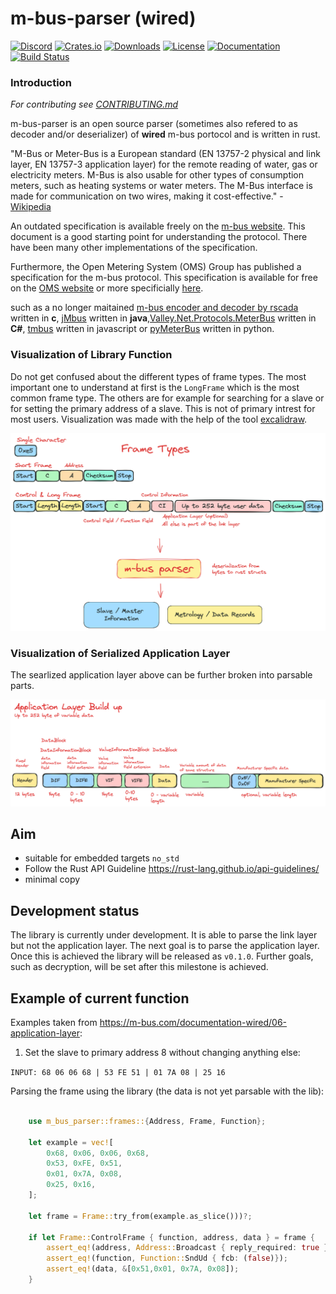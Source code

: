 
# m-bus-parser (wired)

[![Discord](https://img.shields.io/badge/Discord-Join%20Now-blue?style=flat&logo=Discord)](https://discord.gg/FfmecQ4wua)
[![Crates.io](https://img.shields.io/crates/v/m-bus-parser.svg)](https://crates.io/crates/m-bus-parser) [![Downloads](https://img.shields.io/crates/d/m-bus-parser.svg)](https://crates.io/crates/m-bus-parser) [![License](https://img.shields.io/crates/l/m-bus-parser.svg)](https://crates.io/crates/m-bus-parser) [![Documentation](https://docs.rs/m-bus-parser/badge.svg)](https://docs.rs/m-bus-parser) [![Build Status](https://github.com/maebli/m-bus-parser/actions/workflows/rust.yml/badge.svg)](https://github.com/maebli/m-bus-parser/actions/workflows/rust.yml)

### Introduction 

*For contributing see [CONTRIBUTING.md](./CONTRIBUTING.md)*

m-bus-parser is an open source parser (sometimes also refered to as decoder and/or deserializer) of **wired** m-bus portocol and is written in rust. 

"M-Bus or Meter-Bus is a European standard (EN 13757-2 physical and link layer, EN 13757-3 application layer) for the remote reading of water, gas or electricity meters. M-Bus is also usable for other types of consumption meters, such as heating systems or water meters. The M-Bus interface is made for communication on two wires, making it cost-effective." - [Wikipedia](https://en.wikipedia.org/wiki/Meter-Bus)

An outdated specification is available freely on the [m-bus website](https://m-bus.com/documentation). This document is a good starting point for understanding the protocol. There have been many other implementations of the specification. 

Furthermore, the Open Metering System (OMS) Group has published a specification for the m-bus protocol. This specification is available for free on the [OMS website](https://www.oms-group.org/en/) or more specificially [here](https://oms-group.org/en/open-metering-system/oms-specification).


 such as a no longer maitained [ m-bus encoder and decoder by rscada](https://github.com/rscada/libmbus) written in **c**, [jMbus](https://github.com/qvest-digital/jmbus) written in **java**,[Valley.Net.Protocols.MeterBus](https://github.com/sympthom/Valley.Net.Protocols.MeterBus/) written in **C#**, [tmbus](https://dev-lab.github.io/tmbus/) written in javascript or [pyMeterBus](https://github.com/ganehag/pyMeterBus) written in python.


### Visualization of Library Function

Do not get confused about the different types of frame types. The most important one to understand at first is the `LongFrame` which is the most common frame type. The others are for example for searching for a slave or for setting the primary address of a slave. This is not of primary intrest for most users. Visualization was made with the help of the tool [excalidraw](https://excalidraw.com/).

![](./resources/function.png)

### Visualization of Serialized Application Layer

The searlized application layer above can be further broken into parsable parts.

![](./resources/application-layer.png)

## Aim

- suitable for embedded targets `no_std`
- Follow the Rust API Guideline https://rust-lang.github.io/api-guidelines/
- minimal copy

## Development status 

The library is currently under development. It is able to parse the link layer but not the application layer. The next goal is to parse the application layer. Once this is achieved the library will be released as `v0.1.0`. Further goals, such as decryption, will be set after this milestone is achieved. 

## Example of current function

Examples taken from https://m-bus.com/documentation-wired/06-application-layer:

1. Set the slave to primary address 8 without changing anything else:

``INPUT: 68 06 06 68 | 53 FE 51 | 01 7A 08 | 25 16``

Parsing the frame using the library (the data is not yet parsable with the lib):

```rust
   
    use m_bus_parser::frames::{Address, Frame, Function};

    let example = vec![ 
        0x68, 0x06, 0x06, 0x68, 
        0x53, 0xFE, 0x51, 
        0x01, 0x7A, 0x08, 
        0x25, 0x16,
    ];

    let frame = Frame::try_from(example.as_slice()))?;

    if let Frame::ControlFrame { function, address, data } = frame {
        assert_eq!(address, Address::Broadcast { reply_required: true });
        assert_eq!(function, Function::SndUd { fcb: (false)});
        assert_eq!(data, &[0x51,0x01, 0x7A, 0x08]);
    }

```
